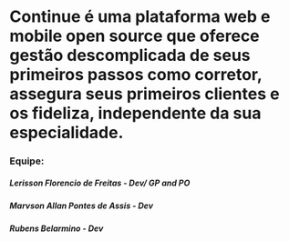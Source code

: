 # Continue é uma plataforma web e mobile open source que oferece gestão descomplicada de seus primeiros passos como corretor, assegura seus primeiros clientes e os fideliza, independente da sua especialidade.
### Equipe:

##### Lerisson Florencio de Freitas - Dev/ GP and PO
##### Marvson Allan Pontes de Assis - Dev
##### Rubens Belarmino - Dev 
